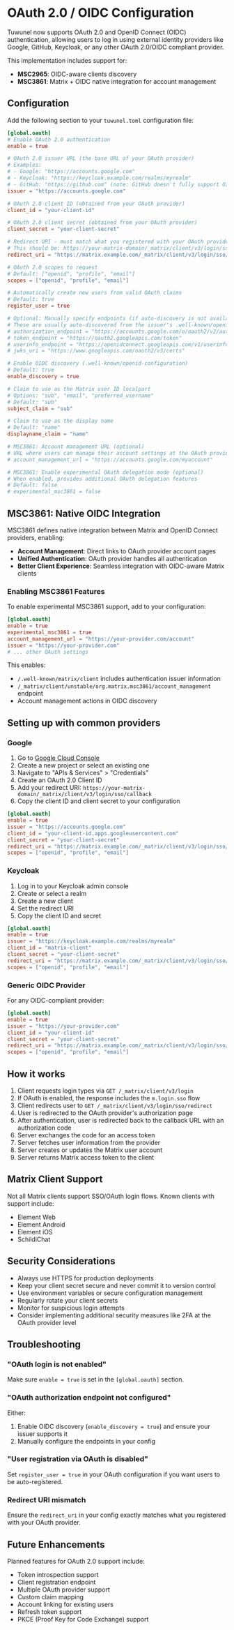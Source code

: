 # OAuth 2.0 / OIDC Configuration

Tuwunel now supports OAuth 2.0 and OpenID Connect (OIDC) authentication, allowing users to log in using external identity providers like Google, GitHub, Keycloak, or any other OAuth 2.0/OIDC compliant provider.

This implementation includes support for:
- **MSC2965**: OIDC-aware clients discovery
- **MSC3861**: Matrix + OIDC native integration for account management

## Configuration

Add the following section to your `tuwunel.toml` configuration file:

```toml
[global.oauth]
# Enable OAuth 2.0 authentication
enable = true

# OAuth 2.0 issuer URL (the base URL of your OAuth provider)
# Examples:
# - Google: "https://accounts.google.com"
# - Keycloak: "https://keycloak.example.com/realms/myrealm"
# - GitHub: "https://github.com" (note: GitHub doesn't fully support OIDC discovery)
issuer = "https://accounts.google.com"

# OAuth 2.0 client ID (obtained from your OAuth provider)
client_id = "your-client-id"

# OAuth 2.0 client secret (obtained from your OAuth provider)
client_secret = "your-client-secret"

# Redirect URI - must match what you registered with your OAuth provider
# This should be: https://your-matrix-domain/_matrix/client/v3/login/sso/callback
redirect_uri = "https://matrix.example.com/_matrix/client/v3/login/sso/callback"

# OAuth 2.0 scopes to request
# Default: ["openid", "profile", "email"]
scopes = ["openid", "profile", "email"]

# Automatically create new users from valid OAuth claims
# Default: true
register_user = true

# Optional: Manually specify endpoints (if auto-discovery is not available)
# These are usually auto-discovered from the issuer's .well-known/openid-configuration
# authorization_endpoint = "https://accounts.google.com/o/oauth2/v2/auth"
# token_endpoint = "https://oauth2.googleapis.com/token"
# userinfo_endpoint = "https://openidconnect.googleapis.com/v1/userinfo"
# jwks_uri = "https://www.googleapis.com/oauth2/v3/certs"

# Enable OIDC discovery (.well-known/openid-configuration)
# Default: true
enable_discovery = true

# Claim to use as the Matrix user ID localpart
# Options: "sub", "email", "preferred_username"
# Default: "sub"
subject_claim = "sub"

# Claim to use as the display name
# Default: "name"
displayname_claim = "name"

# MSC3861: Account management URL (optional)
# URL where users can manage their account settings at the OAuth provider
# account_management_url = "https://accounts.google.com/myaccount"

# MSC3861: Enable experimental OAuth delegation mode (optional)
# When enabled, provides additional OAuth delegation features
# Default: false
# experimental_msc3861 = false
```

## MSC3861: Native OIDC Integration

MSC3861 defines native integration between Matrix and OpenID Connect providers, enabling:

- **Account Management**: Direct links to OAuth provider account pages
- **Unified Authentication**: OAuth provider handles all authentication
- **Better Client Experience**: Seamless integration with OIDC-aware Matrix clients

### Enabling MSC3861 Features

To enable experimental MSC3861 support, add to your configuration:

```toml
[global.oauth]
enable = true
experimental_msc3861 = true
account_management_url = "https://your-provider.com/account"
issuer = "https://your-provider.com"
# ... other OAuth settings
```

This enables:
- `/.well-known/matrix/client` includes authentication issuer information
- `/_matrix/client/unstable/org.matrix.msc3861/account_management` endpoint
- Account management actions in OIDC discovery

## Setting up with common providers

### Google

1. Go to [Google Cloud Console](https://console.cloud.google.com/)
2. Create a new project or select an existing one
3. Navigate to "APIs & Services" > "Credentials"
4. Create an OAuth 2.0 Client ID
5. Add your redirect URI: `https://your-matrix-domain/_matrix/client/v3/login/sso/callback`
6. Copy the client ID and client secret to your configuration

```toml
[global.oauth]
enable = true
issuer = "https://accounts.google.com"
client_id = "your-client-id.apps.googleusercontent.com"
client_secret = "your-client-secret"
redirect_uri = "https://matrix.example.com/_matrix/client/v3/login/sso/callback"
scopes = ["openid", "profile", "email"]
```

### Keycloak

1. Log in to your Keycloak admin console
2. Create or select a realm
3. Create a new client
4. Set the redirect URI
5. Copy the client ID and secret

```toml
[global.oauth]
enable = true
issuer = "https://keycloak.example.com/realms/myrealm"
client_id = "matrix-client"
client_secret = "your-client-secret"
redirect_uri = "https://matrix.example.com/_matrix/client/v3/login/sso/callback"
scopes = ["openid", "profile", "email"]
```

### Generic OIDC Provider

For any OIDC-compliant provider:

```toml
[global.oauth]
enable = true
issuer = "https://your-provider.com"
client_id = "your-client-id"
client_secret = "your-client-secret"
redirect_uri = "https://matrix.example.com/_matrix/client/v3/login/sso/callback"
scopes = ["openid", "profile", "email"]
```

## How it works

1. Client requests login types via `GET /_matrix/client/v3/login`
2. If OAuth is enabled, the response includes the `m.login.sso` flow
3. Client redirects user to `GET /_matrix/client/v3/login/sso/redirect`
4. User is redirected to the OAuth provider's authorization page
5. After authentication, user is redirected back to the callback URL with an authorization code
6. Server exchanges the code for an access token
7. Server fetches user information from the provider
8. Server creates or updates the Matrix user account
9. Server returns Matrix access token to the client

## Matrix Client Support

Not all Matrix clients support SSO/OAuth login flows. Known clients with support include:

- Element Web
- Element Android
- Element iOS
- SchildiChat

## Security Considerations

- Always use HTTPS for production deployments
- Keep your client secret secure and never commit it to version control
- Use environment variables or secure configuration management
- Regularly rotate your client secrets
- Monitor for suspicious login attempts
- Consider implementing additional security measures like 2FA at the OAuth provider level

## Troubleshooting

### "OAuth login is not enabled"

Make sure `enable = true` is set in the `[global.oauth]` section.

### "OAuth authorization endpoint not configured"

Either:
1. Enable OIDC discovery (`enable_discovery = true`) and ensure your issuer supports it
2. Manually configure the endpoints in your config

### "User registration via OAuth is disabled"

Set `register_user = true` in your OAuth configuration if you want users to be auto-registered.

### Redirect URI mismatch

Ensure the `redirect_uri` in your config exactly matches what you registered with your OAuth provider.

## Future Enhancements

Planned features for OAuth 2.0 support include:

- Token introspection support
- Client registration endpoint
- Multiple OAuth provider support
- Custom claim mapping
- Account linking for existing users
- Refresh token support
- PKCE (Proof Key for Code Exchange) support
